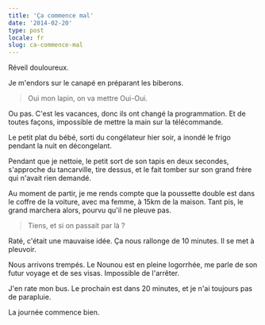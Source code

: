 ```yaml
---
title: 'Ça commence mal'
date: '2014-02-20'
type: post
locale: fr
slug: ca-commence-mal
---
```


Réveil douloureux.

Je m'endors sur le canapé en préparant les biberons.

> Oui mon lapin, on va mettre Oui-Oui.

Ou pas. C'est les vacances, donc ils ont changé la programmation. Et de toutes façons, impossible de mettre la main sur la télécommande.

Le petit plat du bébé, sorti du congélateur hier soir, a inondé le frigo pendant la nuit en décongelant.

Pendant que je nettoie, le petit sort de son tapis en deux secondes, s'approche du tancarville, tire dessus, et le fait tomber sur son grand frère qui n'avait rien demandé.

Au moment de partir, je me rends compte que la poussette double est dans le coffre de la voiture, avec ma femme, à 15km de la maison. Tant pis, le grand marchera alors, pourvu qu'il ne pleuve pas.

> Tiens, et si on passait par là ?

Raté, c'était une mauvaise idée. Ça nous rallonge de 10 minutes. Il se met à pleuvoir.

Nous arrivons trempés. Le Nounou est en pleine logorrhée, me parle de son futur voyage et de ses visas. Impossible de l'arrêter.

J'en rate mon bus. Le prochain est dans 20 minutes, et je n'ai toujours pas de parapluie.

La journée commence bien.
